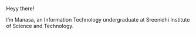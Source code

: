 Heyy there!

I’m Manasa, an Information Technology undergraduate at Sreenidhi Institute of Science and Technology. 
